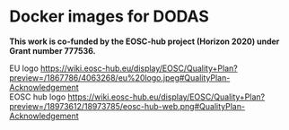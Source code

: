 # Docker images for DODAS

**This work is co-funded by the EOSC-hub project (Horizon 2020) under Grant number 777536.**                                

EU logo     https://wiki.eosc-hub.eu/display/EOSC/Quality+Plan?preview=/1867786/4063268/eu%20logo.jpeg#QualityPlan-Acknowledgement                               
EOSC hub logo     https://wiki.eosc-hub.eu/display/EOSC/Quality+Plan?preview=/18973612/18973785/eosc-hub-web.png#QualityPlan-Acknowledgement 
